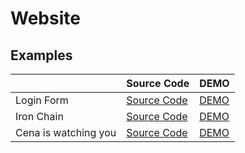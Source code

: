 # Website

## Examples

|                       | Source Code   | DEMO |
| --------------------- | ------------- | ---- |
| Login Form | <a href="https://github.com/jj811208/watching-you/tree/main/packages/website/src/examples/login">Source Code</a> | <a href="https://jj811208.github.io/watching-you/#/example/login" target="_blank">DEMO</a> |
| Iron Chain | <a href="https://github.com/jj811208/watching-you/tree/main/packages/website/src/examples/iron-chain">Source Code</a> | <a href="https://jj811208.github.io/watching-you/#/example/iron-chain" target="_blank">DEMO</a> |
| Cena is watching you | <a href="https://github.com/jj811208/watching-you/tree/main/packages/website/src/examples/cena">Source Code</a> | <a href="https://jj811208.github.io/watching-you/#/example/cena" target="_blank">DEMO</a> |